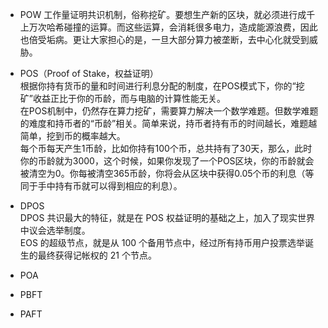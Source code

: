 

* POW
    工作量证明共识机制，俗称挖矿。要想生产新的区块，就必须进行成千上万次哈希碰撞的运算。而这些运算，会消耗很多电力，造成能源浪费，因此也倍受垢病。更让大家担心的是，一旦大部分算力被垄断，去中心化就受到威胁。

* POS（Proof of Stake，权益证明）   
    根据你持有货币的量和时间进行利息分配的制度，在POS模式下，你的“挖矿”收益正比于你的币龄，而与电脑的计算性能无关。  
    在POS机制中，仍然存在算力挖矿，需要算力解决一个数学难题。但数学难题的难度和持币者的“币龄”相关。简单来说，持币者持有币的时间越长，难题越简单，挖到币的概率越大。   
    每个币每天产生1币龄，比如你持有100个币，总共持有了30天，那么，此时你的币龄就为3000，这个时候，如果你发现了一个POS区块，你的币龄就会被清空为0。你每被清空365币龄，你将会从区块中获得0.05个币的利息（等同于手中持有币就可以得到相应的利息）。


* DPOS  
    DPOS 共识最大的特征，就是在 POS 权益证明的基础之上，加入了现实世界中议会选举制度。  
    EOS 的超级节点，就是从 100 个备用节点中，经过所有持币用户投票选举诞生的最终获得记帐权的 21 个节点。

* POA

* PBFT


* PAFT